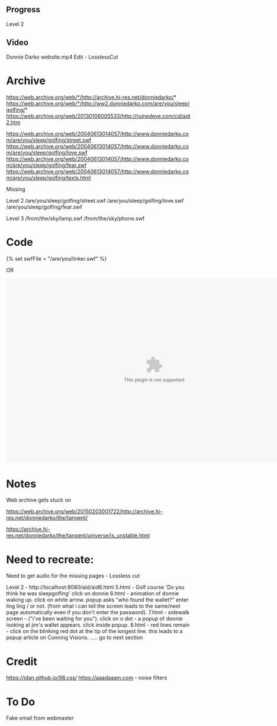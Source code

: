 ## Progress

Level 2

## Video

Donnie Darko website.mp4
Edit - LosslessCut

# Archive

https://web.archive.org/web/*/http://archive.hi-res.net/donniedarko/*
https://web.archive.org/web/*/http://ww2.donniedarko.com/are/you/sleep/golfing/*
https://web.archive.org/web/20130106005533/http://ruinedeye.com/cd/aid2.htm

https://web.archive.org/web/20040613014057/http://www.donniedarko.com/are/you/sleep/golfing/street.swf
https://web.archive.org/web/20040613014057/http://www.donniedarko.com/are/you/sleep/golfing/love.swf
https://web.archive.org/web/20040613014057/http://www.donniedarko.com/are/you/sleep/golfing/fear.swf
https://web.archive.org/web/20040613014057/http://www.donniedarko.com/are/you/sleep/golfing/texts.html


Missing

Level 2
/are/you/sleep/golfing/street.swf
/are/you/sleep/golfing/love.swf
/are/you/sleep/golfing/fear.swf

Level 3
/from/the/sky/lamp.swf
/from/the/sky/phone.swf

# Code

{% set swfFile = "/are/you/linker.swf" %}
<div id="swf"></div>

OR

<object>
    <embed src="/are/you/sleep/golfing/golf.swf" width="800" height="500">
</object>  


# Notes 

Web archive gets stuck on 

https://web.archive.org/web/20150203001722/http://archive.hi-res.net/donniedarko/the/tangent/
>>
https://archive.hi-res.net/donniedarko/the/tangent/universe/is_unstable.html


# Need to recreate:

Need to get audio for the missing pages - Lossless cut

Level 2 - http://localhost:8080/aid/aid6.html
5.html - Golf course 'Do you think he was sleepgolfing' click on donnie
6.html - animation of donnie waking up. click on white arrow. popup asks "who found the wallet?" enter ling ling / or not. (from what i can tell the screen leads to the same/next page automatically even if you don't enter the password).
7.html - sidewalk screen - ("i've been waiting for you"). click on o dot - a popup of donnie looking at jim's wallet appears. click inside popup.
8.html - red lines remain - click on the blinking red dot at the tip of the longest line. this leads to a popup article on Cunning Visions. ..... go to next section

# Credit
https://jdan.github.io/98.css/
https://aaadaaam.com - noise filters



# To Do 

Fake email from webmaster